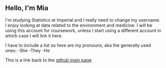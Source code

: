 ## Hello, I'm Mia

I'm studying Statistics at Imperial and I really need to change my username. I enjoy looking at data related to the environment and medicine. I will be using this account for coursework, unless I start using a different account in which case I will link it here.

I have to include a list so here are my pronouns, aka the generally used ones:
-She
-They
-He

This is a link back to the [github main page](https://github.com/)

<!--
**roggenrolaisbestmon/roggenrolaisbestmon** is a ✨ _special_ ✨ repository because its `README.md` (this file) appears on your GitHub profile.

Here are some ideas to get you started:

- 🔭 I’m currently working on ...
- 🌱 I’m currently learning ...
- 👯 I’m looking to collaborate on ...
- 🤔 I’m looking for help with ...
- 💬 Ask me about ...
- 📫 How to reach me: ...
- 😄 Pronouns: ...
- ⚡ Fun fact: ...
-->
